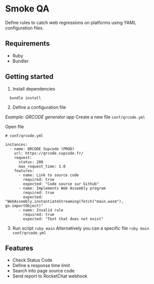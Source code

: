 # Smoke QA

Define rules to catch web regressions on platforms using YAML configuration files.

## Requirements

* Ruby
* Bundler

## Getting started

1. Install dependencies

```shell
  bundle install
```

2. Define a configuration file

_Example: QRCODE generator app_
Create a new file `conf/qrcode.yml`

Open file

```
# conf/qrcode.yml

instances:
  - name: QRCODE Supcode (PROD)
    url: https://qrcode.supcode.fr/
    request:
      status: 200
      max_request_time: 1.0
    features:
      - name: Link to source code
        required: true
        expected: "Code source sur Github"
      - name: Implements Web Assembly program
        required: true
        expected: "WebAssembly.instantiateStreaming(fetch("main.wasm"), go.importObject)"
      - name: Invalid rule
        required: true
        expected: "Text that does not exist"
```

3. Run script `ruby main`
Alternatively you can a specific file `ruby main conf/qrcode.yml`

## Features

* Check Status Code
* Define a response time limit
* Search into page source code
* Send report to RocketChat webhook